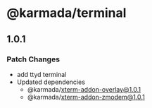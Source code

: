# @karmada/terminal

## 1.0.1

### Patch Changes

- add ttyd terminal
- Updated dependencies
  - @karmada/xterm-addon-overlay@1.0.1
  - @karmada/xterm-addon-zmodem@1.0.1
